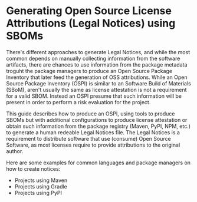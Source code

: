 # Generating Open Source License Attributions (Legal Notices) using SBOMs

There's different approaches to generate Legal Notices, and while the most common depends on manually collecting information from the software artifacts, there are chances to use information from the package metadata troguht the package managers to produce an Open Source Package Inventory that later feed the generation of OSS attributions. While an Open Source Package Inventory (OSPI) is similar to an Software Build of Materials (SBoM), aren't usually the same as license attestation is not a requirement for a valid SBOM. Instead an OSPI presume that such information will be present in order to perform a risk evaluation for the project.

This guide describes how to produce an OSPI, using tools to produce SBOMs but with additional configurations to produce license attestation or obtain such information from the package registry (Maven, PyPI, NPM, etc.) to generate a human redeable Legal Notices file. 
The Legal Notices is a requirement to distribute software that use (consume) Open Source Software, as most licenses require to provide attributions to the original author.

Here are some examples for common languages and package managers on how to create notices:

* Projects using Maven
* Projects using Gradle
* Projects using PyPI